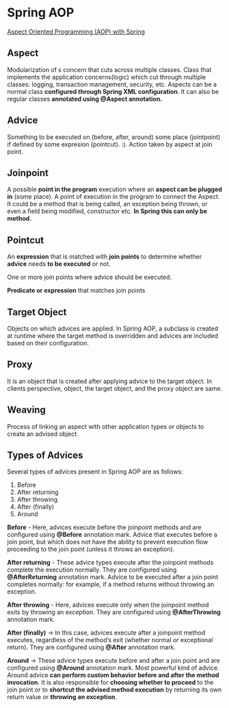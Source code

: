 # Spring AOP

[Aspect Oriented Programming (AOP) with Spring](https://docs.spring.io/spring/docs/5.2.5.RELEASE/spring-framework-reference/core.html#aop)

## Aspect

Modularization of s concern that cuts across multiple classes. Class that implements the application concerns(logic) which cut through multiple classes: logging, transaction management, security, etc.
Aspects can be a normal class **configured through Spring XML configuration**.
It can also be regular classes **annotated using @Aspect annotation.**

## Advice

Something to be executed on (before, after, around) some place (jointpoint) if defined by some expresion (pointcut). :). Action taken by aspect at join point.

## Joinpoint

A possible **point in the program** execution where an **aspect can be plugged in** (some place). A point of execution in the program to connect the Aspect.
It could be a method that is being called, an exception being thrown, or even a field being modified, constructor etc. **In Spring this can only be method.**

## Pointcut

An **expression** that is matched with **join points** to determine whether **advice** needs **to be executed** or not.

One or more join points where advice should be executed.

**Predicate or expression** that matches join points

## Target Object

Objects on which advices are applied. In Spring AOP, a subclass is created at runtime where the target method is overridden
and advices are included based on their configuration.

## Proxy

It is an object that is created after applying advice to the target object.
In clients perspective, object, the target object, and the proxy object are same.

## Weaving

Process of linking an aspect with other application types or objects to create an advised object.

## Types of Advices

Several types of advices present in Spring AOP are as follows:

1. Before
2. After returning
3. After throwing
4. After (finally)
5. Around

**Before** - Here, advices execute before the joinpoint methods and are configured using **@Before** annotation mark. Advice that executes before a join point, but which does not have the ability to prevent execution flow proceeding to the join point (unless it throws an exception).

**After returning** - These advice types execute after the joinpoint methods complete the execution normally. They are configured using **@AfterReturning** annotation mark. Advice to be executed after a join point completes normally: for example, if a method returns without throwing an exception.

**After throwing** - Here, advices execute only when the joinpoint method exits by throwing an exception. They are configured using **@AfterThrowing** annotation mark.

**After (finally)** -> In this case, advices execute after a joinpoint method executes, regardless of the method’s exit (whether normal or exceptional return). They are configured using **@After** annotation mark.

**Around** -> These advice types execute before and after a join point and are configured using **@Around** annotation mark. Most powerful kind of advice. Around advice **can perform custom behavior before and after the method invocation**. It is also responsible for **choosing whether to proceed** to the join point or to **shortcut the advised method execution** by returning its own return value or **throwing an exception**.
